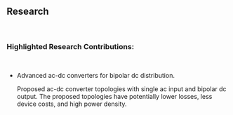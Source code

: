 ## Research

<br />

### Highlighted Research Contributions:

<br />

* Advanced ac-dc converters for bipolar dc distribution.

    Proposed ac-dc converter topologies with single ac input and bipolar dc output. The proposed topologies have potentially lower losses, less device costs, and high power density.
